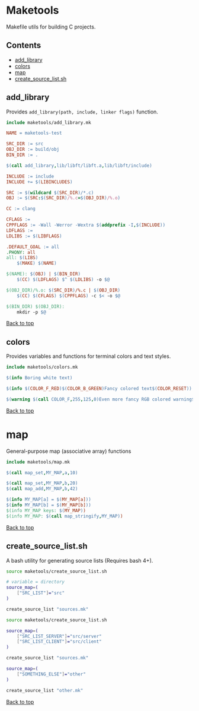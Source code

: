 # Maketools
Makefile utils for building C projects.

## Contents
+ [add_library](#add_library)
+ [colors](#colors)
+ [map](#map)
+ [create_source_list.sh](#create_source_listsh)

## add_library

Provides `add_library(path, include, linker flags)` function.

```Makefile
include maketools/add_library.mk

NAME = maketools-test

SRC_DIR := src
OBJ_DIR := build/obj
BIN_DIR := .

$(call add_library,lib/libft/libft.a,lib/libft/include)

INCLUDE := include
INCLUDE += $(LIBINCLUDES)

SRC := $(wildcard $(SRC_DIR)/*.c)
OBJ := $(SRC:$(SRC_DIR)/%.c=$(OBJ_DIR)/%.o)

CC := clang

CFLAGS :=
CPPFLAGS := -Wall -Werror -Wextra $(addprefix -I,$(INCLUDE))
LDFLAGS :=
LDLIBS := $(LIBFLAGS)

.DEFAULT_GOAL := all
.PHONY: all
all: $(LIBS)
	$(MAKE) $(NAME)

$(NAME): $(OBJ) | $(BIN_DIR)
	$(CC) $(LDFLAGS) $^ $(LDLIBS) -o $@

$(OBJ_DIR)/%.o: $(SRC_DIR)/%.c | $(OBJ_DIR)
	$(CC) $(CFLAGS) $(CPPFLAGS) -c $< -o $@

$(BIN_DIR) $(OBJ_DIR):
	mkdir -p $@
```
[Back to top](#maketools)

## colors

Provides variables and functions for terminal colors and text styles.

```Makefile
include maketools/colors.mk

$(info Boring white text)

$(info $(COLOR_F_RED)$(COLOR_B_GREEN)Fancy colored text$(COLOR_RESET))

$(warning $(call COLOR_F,255,125,0)Even more fancy RGB colored warning$(COLOR_RESET))
```
[Back to top](#maketools)

# map
General-purpose map (associative array) functions

```Makefile
include maketools/map.mk

$(call map_set,MY_MAP,a,10)

$(call map_set,MY_MAP,b,20)
$(call map_add,MY_MAP,b,42)

$(info MY_MAP[a] = $(MY_MAP[a]))
$(info MY_MAP[b] = $(MY_MAP[b]))
$(info MY_MAP keys: $(MY_MAP))
$(info MY_MAP: $(call map_stringify,MY_MAP))
```
[Back to top](#maketools)

## create_source_list.sh
A bash utility for generating source lists (Requires bash 4+).

```bash
source maketools/create_source_list.sh

# variable = directory
source_map=(
	["SRC_LIST"]="src"
)

create_source_list "sources.mk"
```
```bash
source maketools/create_source_list.sh

source_map=(
	["SRC_LIST_SERVER"]="src/server"
	["SRC_LIST_CLIENT"]="src/client"
)

create_source_list "sources.mk"

source_map=(
	["SOMETHING_ELSE"]="other"
)

create_source_list "other.mk"
```
[Back to top](#maketools)
